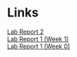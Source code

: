 # Links
[Lab Report 2](lab_report_2/lab_report_2.html) <br>
[Lab Report 1 (Week 1)](lab_report_1_week_1/lab_report_1_week_1.html) <br>
[Lab Report 1 (Week 0)](lab_report_1_week_0.html) <br>


